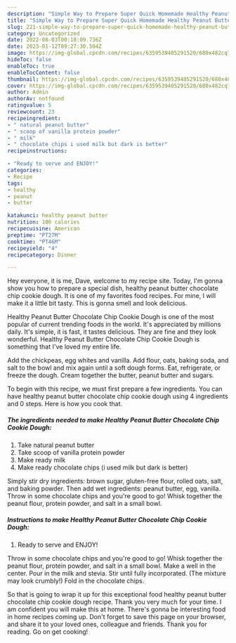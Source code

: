 ```yaml
---
description: "Simple Way to Prepare Super Quick Homemade Healthy Peanut Butter Chocolate Chip Cookie Dough"
title: "Simple Way to Prepare Super Quick Homemade Healthy Peanut Butter Chocolate Chip Cookie Dough"
slug: 221-simple-way-to-prepare-super-quick-homemade-healthy-peanut-butter-chocolate-chip-cookie-dough
category: Uncategorized
date: 2022-08-03T00:18:09.736Z
date: 2023-01-12T09:27:30.584Z
image: https://img-global.cpcdn.com/recipes/6359539405291520/680x482cq70/healthy-peanut-butter-chocolate-chip-cookie-dough-recipe-main-photo.jpg
hideToc: false
enableToc: true
enableTocContent: false
thumbnail: https://img-global.cpcdn.com/recipes/6359539405291520/680x482cq70/healthy-peanut-butter-chocolate-chip-cookie-dough-recipe-main-photo.jpg
cover: https://img-global.cpcdn.com/recipes/6359539405291520/680x482cq70/healthy-peanut-butter-chocolate-chip-cookie-dough-recipe-main-photo.jpg
author: Admin
authorAv: notfound
ratingvalue: 5
reviewcount: 23
recipeingredient:
- " natural peanut butter"
- " scoop of vanilla protein powder"
- " milk"
- " chocolate chips i used milk but dark is better"
recipeinstructions:

- "Ready to serve and ENJOY!"
categories:
- Recipe
tags:
- healthy
- peanut
- butter

katakunci: healthy peanut butter 
nutrition: 106 calories
recipecuisine: American
preptime: "PT27M"
cooktime: "PT46M"
recipeyield: "4"
recipecategory: Dinner

---
```



Hey everyone, it is me, Dave, welcome to my recipe site. Today, I'm gonna show you how to prepare a special dish, healthy peanut butter chocolate chip cookie dough. It is one of my favorites food recipes. For mine, I will make it a little bit tasty. This is gonna smell and look delicious.

Healthy Peanut Butter Chocolate Chip Cookie Dough is one of the most popular of current trending foods in the world. It's appreciated by millions daily. It's simple, it is fast, it tastes delicious. They are fine and they look wonderful. Healthy Peanut Butter Chocolate Chip Cookie Dough is something that I've loved my entire life.

Add the chickpeas, egg whites and vanilla. Add flour, oats, baking soda, and salt to the bowl and mix again until a soft dough forms. Eat, refrigerate, or freeze the dough. Cream together the butter, peanut butter and sugars.


To begin with this recipe, we must first prepare a few ingredients. You can have healthy peanut butter chocolate chip cookie dough using 4 ingredients and 0 steps. Here is how you cook that.

<!--inarticleads1-->

##### The ingredients needed to make Healthy Peanut Butter Chocolate Chip Cookie Dough:

1. Take  natural peanut butter
1. Take  scoop of vanilla protein powder
1. Make ready  milk
1. Make ready  chocolate chips (i used milk but dark is better)


Simply stir dry ingredients: brown sugar, gluten-free flour, rolled oats, salt, and baking powder. Then add wet ingredients: peanut butter, egg, vanilla. Throw in some chocolate chips and you&#39;re good to go! Whisk together the peanut flour, protein powder, and salt in a small bowl. 

<!--inarticleads2-->

##### Instructions to make Healthy Peanut Butter Chocolate Chip Cookie Dough:


1. Ready to serve and ENJOY!

Throw in some chocolate chips and you&#39;re good to go! Whisk together the peanut flour, protein powder, and salt in a small bowl. Make a well in the center. Pour in the milk and stevia. Stir until fully incorporated. (The mixture may look crumbly!) Fold in the chocolate chips. 

So that is going to wrap it up for this exceptional food healthy peanut butter chocolate chip cookie dough recipe. Thank you very much for your time. I am confident you will make this at home. There's gonna be interesting food in home recipes coming up. Don't forget to save this page on your browser, and share it to your loved ones, colleague and friends. Thank you for reading. Go on get cooking!
